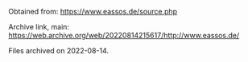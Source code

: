 Obtained from: https://www.eassos.de/source.php

Archive link, main: https://web.archive.org/web/20220814215617/http://www.eassos.de/

Files archived on 2022-08-14.